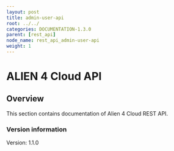 ```yaml
---
layout: post
title: admin-user-api
root: ../../
categories: DOCUMENTATION-1.3.0
parent: [rest_api]
node_name: rest_api_admin-user-api
weight: 1
---
```


# ALIEN 4 Cloud API

## Overview
This section contains documentation of Alien 4 Cloud REST API.

### Version information
Version: 1.1.0

